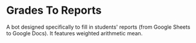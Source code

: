 # Grades To Reports
A bot designed specifically to fill in students' reports (from Google Sheets to Google Docs).
It features weighted arithmetic mean.
